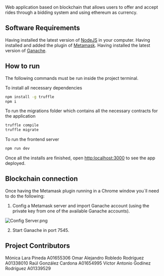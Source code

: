 
Web application based on blockchain that allows users to offer and accept rides through a bidding system and using ethereum as currency.

## Software Requirements 

Having installed the latest version of [NodeJS](https://nodejs.org/es/download/) in your computer.
Having installed and added the plugin of [Metamask](https://metamask.io/).
Having installed the latest version of [Ganache](https://trufflesuite.com/ganache/).

## How to run

The following commands must be run inside the project terminal.

To install all necessary dependencies
```bash
npm install -g truffle
npm i 
```

To run the migrations folder which contains all the necessary contracts for the application
```bash
truffle compile
truffle migrate
```

To run the frontend server
```bash
npm run dev
```

Once all the installs are finished, open  [http:localhost:3000](http:localhost:3000) to see the app deployed.

## Blockchain connection

Once having the Metamask plugin running in a Chrome window you´ll need to do the following:

1. Config a Metamask server and import Ganache account (using the private key from one of the available Ganache accounts).

![Config Server.png](https://s3-us-west-2.amazonaws.com/secure.notion-static.com/6897a0f5-8463-402a-9e19-c55012ceb832/Config_Server.png)

2. Start Ganache in port 7545.

## Project Contributors

Mónica Lara Pineda A01655306
Omar Alejandro Robledo Rodríguez A01338010
Raúl González Cardona A01654995
Víctor Antonio Godínez Rodríguez A01339529
 
